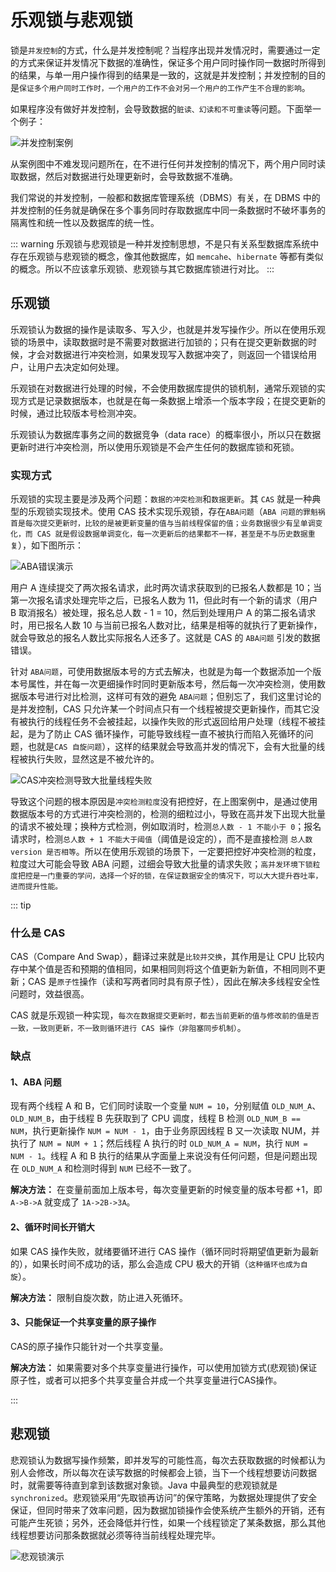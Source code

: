 # 乐观锁与悲观锁

锁是`并发控制`的方式，什么是并发控制呢？当程序出现并发情况时，需要通过一定的方式来保证并发情况下数据的准确性，保证多个用户同时操作同一数据时所得到的结果，与单一用户操作得到的结果是一致的，这就是并发控制；并发控制的目的是`保证多个用户同时工作时，一个用户的工作不会对另一个用户的工作产生不合理的影响`。

如果程序没有做好并发控制，会导致数据的`脏读、幻读和不可重读`等问题。下面举一个例子：

<img :src="$withBase('/img/java/thread/并发控制案例.png')" alt="并发控制案例">

从案例图中不难发现问题所在，在不进行任何并发控制的情况下，两个用户同时读取数据，然后对数据进行处理更新时，会导致数据不准确。

我们常说的并发控制，一般都和数据库管理系统（DBMS）有关，在 DBMS 中的并发控制的任务就是确保在多个事务同时存取数据库中同一条数据时不破坏事务的隔离性和统一性以及数据库的统一性。

::: warning
乐观锁与悲观锁是一种并发控制思想，不是只有关系型数据库系统中存在乐观锁与悲观锁的概念，像其他数据库，如 `memcahe`、`hibernate` 等都有类似的概念。所以不应该拿乐观锁、悲观锁与其它数据库锁进行对比。
:::

## 乐观锁

乐观锁认为数据的操作是读取多、写入少，也就是并发写操作少。所以在使用乐观锁的场景中，读取数据时是不需要对数据进行加锁的；只有在提交更新数据的时候，才会对数据进行冲突检测，如果发现写入数据冲突了，则返回一个错误给用户，让用户去决定如何处理。

乐观锁在对数据进行处理的时候，不会使用数据库提供的锁机制，通常乐观锁的实现方式是记录数据版本，也就是在每一条数据上增添一个版本字段；在提交更新的时候，通过比较版本号检测冲突。

乐观锁认为数据库事务之间的数据竞争（data race）的概率很小，所以只在数据更新时进行冲突检测，所以使用乐观锁是不会产生任何的数据库锁和死锁。

### 实现方式

乐观锁的实现主要是涉及两个问题：`数据的冲突检测`和`数据更新`。其 `CAS` 就是一种典型的乐观锁实现技术。使用 CAS 技术实现乐观锁，存在`ABA问题`（`ABA 问题的罪魁祸首是每次提交更新时，比较的是被更新变量的值与当前线程保留的值；业务数据很少有呈单调变化，而 CAS 就是假设数据单调变化，每一次更新后的结果都不一样，甚至是不与历史数据重复`），如下图所示：

<img :src="$withBase('/img/java/thread/ABA错误演示.png')" alt="ABA错误演示">

用户 A 连续提交了两次报名请求，此时两次请求获取到的已报名人数都是 10；当第一次报名请求处理完毕之后，已报名人数为 11，但此时有一个新的请求（用户 B 取消报名）被处理，报名总人数 - 1 = 10，然后到处理用户 A 的第二报名请求时，用已报名人数 10 与当前已报名人数对比，结果是相等的就执行了更新操作，就会导致总的报名人数比实际报名人还多了。这就是 CAS 的 `ABA问题` 引发的数据错误。

针对 `ABA问题`，可使用数据版本号的方式去解决，也就是为每一个数据添加一个版本号属性，并在每一次更细操作时同时更新版本号，然后每一次冲突检测，使用数据版本号进行对比检测，这样可有效的避免 `ABA问题`；但别忘了，我们这里讨论的是并发控制，CAS 只允许某一个时间点只有一个线程被提交更新操作，而其它没有被执行的线程任务不会被挂起，以操作失败的形式返回给用户处理（线程不被挂起，是为了防止 CAS 循环操作，可能导致线程一直不被执行而陷入死循环的问题，也就是`CAS 自旋问题`），这样的结果就会导致高并发的情况下，会有大批量的线程被执行失败，显然这是不被允许的。

<img :src="$withBase('/img/java/thread/CAS冲突检测导致大批量线程失败.png')" alt="CAS冲突检测导致大批量线程失败">

导致这个问题的根本原因是`冲突检测粒度`没有把控好，在上图案例中，是通过使用数据版本号的方式进行冲突检测的，检测的细粒过小，导致在高并发下出现大批量的请求不被处理；换种方式检测，例如取消时，检测`总人数 - 1 不能小于 0`；报名请求时，检测`总人数 + 1 不能大于阈值`（阈值是设定的），而不是直接检测 `总人数version 是否相等`。所以在使用乐观锁的场景下，一定要把控好冲突检测的粒度，粒度过大可能会导致 ABA 问题，过细会导致大批量的请求失败；`高并发环境下锁粒度把控是一门重要的学问，选择一个好的锁，在保证数据安全的情况下，可以大大提升吞吐率，进而提升性能。`

::: tip

### 什么是 CAS

CAS（Compare And Swap），翻译过来就是`比较并交换`，其作用是让 CPU 比较内存中某个值是否和预期的值相同，如果相同则将这个值更新为新值，不相同则不更新；CAS 是`原子性`操作（读和写两者同时具有原子性），因此在解决多线程安全性问题时，效益很高。

CAS 就是乐观锁一种实现，`每次在数据提交更新时，都去当前更新的值与修改前的值是否一致，一致则更新，不一致则循环进行 CAS 操作（非阻塞同步机制）`。

### 缺点

#### **1、ABA 问题**

现有两个线程 A 和 B，它们同时读取一个变量 `NUM = 10`，分别赋值 `OLD_NUM_A`、`OLD_NUM_B`，由于线程 B 先获取到了 CPU 调度，线程 B 检测 `OLD_NUM_B == NUM`，执行更新操作 `NUM = NUM - 1`，由于业务原因线程 B 又一次读取 NUM，并执行了 `NUM = NUM + 1`；然后线程 A 执行的时 `OLD_NUM_A = NUM`，执行 `NUM = NUM - 1`。线程 A 和 B 执行的结果从字面量上来说没有任何问题，但是问题出现在 `OLD_NUM_A` 和检测时得到 `NUM` 已经不一致了。

**解决方法：** 在变量前面加上版本号，每次变量更新的时候变量的版本号都 +1，即 `A->B->A` 就变成了 `1A->2B->3A`。

#### **2、循环时间长开销大**

如果 CAS 操作失败，就绪要循环进行 CAS 操作（循环同时将期望值更新为最新的），如果长时间不成功的话，那么会造成 CPU 极大的开销（`这种循环也成为自旋`）。

**解决方法：** 限制自旋次数，防止进入死循环。


#### **3、只能保证一个共享变量的原子操作**

CAS的原子操作只能针对一个共享变量。

**解决方法：** 如果需要对多个共享变量进行操作，可以使用加锁方式(悲观锁)保证原子性，或者可以把多个共享变量合并成一个共享变量进行CAS操作。

:::

## 悲观锁

悲观锁认为数据写操作频繁，即并发写的可能性高，每次去获取数据的时候都认为别人会修改，所以每次在读写数据的时候都会上锁，当下一个线程想要访问数据时，就需要等待直到拿到该数据对象锁。Java 中最典型的悲观锁就是 `synchronized`。悲观锁采用“先取锁再访问”的保守策略，为数据处理提供了安全保证，但同时带来了效率问题，因为数据加锁操作会使系统产生额外的开销，还有可能产生死锁；另外，还会降低并行性，如果一个线程锁定了某条数据，那么其他线程想要访问那条数据就必须等待当前线程处理完毕。

<img :src="$withBase('/img/java/thread/悲观锁演示.png')" alt="悲观锁演示">